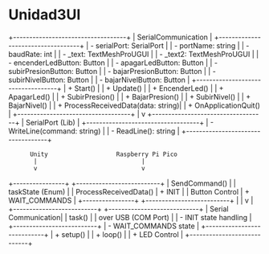 # Unidad3UI

+-----------------------------------+
|           SerialCommunication     |
+-----------------------------------+
| - serialPort: SerialPort          |
| - portName: string                |
| - baudRate: int                   |
| - _text: TextMeshProUGUI          |
| - _text2: TextMeshProUGUI          |
| - encenderLedButton: Button       |
| - apagarLedButton: Button         |
| - subirPresionButton: Button      |
| - bajarPresionButton: Button      |
| - subirNivelButton: Button        |
| - bajarNivelButton: Button        |
+-----------------------------------+
| + Start()                         |
| + Update()                        |
| + EncenderLed()                   |
| + ApagarLed()                     |
| + SubirPresion()                  |
| + BajarPresion()                  |
| + SubirNivel()                    |
| + BajarNivel()                    |
| + ProcessReceivedData(data: string)|
| + OnApplicationQuit()             |
+-----------------------------------+
                |
                v
+-----------------------------------+
|          SerialPort (Lib)         |
+-----------------------------------+
| - WriteLine(command: string)      |
| - ReadLine(): string              |
+-----------------------------------+

          Unity                   Raspberry Pi Pico
           |                             |
           v                             v
 +----------------+           +--------------------------+
 |  SendCommand() |           |     taskState (Enum)      |
 |  ProcessReceivedData()      | + INIT                   |
 |  Button Control             | + WAIT_COMMANDS          |
 +----------------+            +--------------------------+
           |                              |
           v                              |
 +--------------------------+    +----------------------------+
 |      Serial Communication|    |      task()                 |
 |      over USB (COM Port)  |    | - INIT state handling       |
 +--------------------------+    | - WAIT_COMMANDS state       |
                                  +----------------------------+
                                  | + setup()                   |
                                  | + loop()                    |
                                  | + LED Control               |
                                  +----------------------------+

